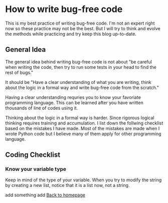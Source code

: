 # How to write bug-free code

This is my best practice of writing bug-free code.
I'm not an expert right now so these practice may not be the best.
But I will try to think and evolve the methods while practicing and try keep this blog up-to-date.

## General Idea

The general idea behind writing bug-free code is not about
"be careful when writing the code,
then try to run some tests in your head to find the rest of bugs."

It should be
"Have a clear understanding of what you are writing,
think about the logic in a formal way and write bug-free code from the scratch."

Having a clear understanding requries you to know your favoriate programming language.
This can be learned after you have written thousands of line of codes using it.

Thinking about the logic in a formal way is harder.
Since rigorous logical thinking requires training and accumulation.
I list down the follwing checklist based on the mistakes I have made.
Most of the mistakes are made when I wrote Python code but I believe many of them apply for other programming language.

## Coding Checklist

### Know your variable type
Keep in mind of the type of your variable.
When you try to modify the string by creating a new list, notice that it is a list now, not a string.


add something
add [Back to homepage](index.md)

